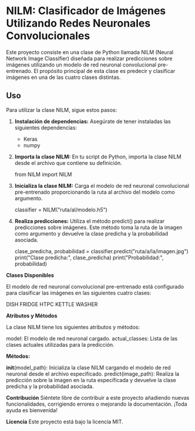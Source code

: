 # NILM: Clasificador de Imágenes Utilizando Redes Neuronales Convolucionales

Este proyecto consiste en una clase de Python llamada NILM (Neural Network Image Classifier) diseñada para realizar predicciones sobre imágenes utilizando un modelo de red neuronal convolucional pre-entrenado. El propósito principal de esta clase es predecir y clasificar imágenes en una de las cuatro clases distintas.

## Uso

Para utilizar la clase NILM, sigue estos pasos:

1. **Instalación de dependencias:** Asegúrate de tener instaladas las siguientes dependencias:
   - Keras
   - numpy

2. **Importa la clase NILM:** En tu script de Python, importa la clase NILM desde el archivo que contiene su definición.

   from NILM import NILM

3. **Inicializa la clase NILM:** Carga el modelo de red neuronal convolucional pre-entrenado proporcionando la ruta al archivo del modelo como argumento.

    classifier = NILM("ruta/al/modelo.h5")

4. **Realiza predicciones:** Utiliza el método predict() para realizar predicciones sobre imágenes. Este método toma la ruta de la imagen como argumento y devuelve la clase predicha y la probabilidad asociada.

    clase_predicha, probabilidad = classifier.predict("ruta/a/la/imagen.jpg")
    print("Clase predicha:", clase_predicha)
    print("Probabilidad:", probabilidad)

**Clases Disponibles**
    
El modelo de red neuronal convolucional pre-entrenado está configurado para clasificar las imágenes en las siguientes cuatro clases:

DISH
FRIDGE
HTPC
KETTLE
WASHER

**Atributos y Métodos**

La clase NILM tiene los siguientes atributos y métodos:

model: El modelo de red neuronal cargado.
actual_classes: Lista de las clases actuales utilizadas para la predicción.

**Métodos:**

__init__(model_path): Inicializa la clase NILM cargando el modelo de red neuronal desde el archivo especificado.
predict(image_path): Realiza la predicción sobre la imagen en la ruta especificada y devuelve la clase predicha y la probabilidad asociada.


**Contribución**
Siéntete libre de contribuir a este proyecto añadiendo nuevas funcionalidades, corrigiendo errores o mejorando la documentación. ¡Toda ayuda es bienvenida!

**Licencia**
Este proyecto está bajo la licencia MIT.
